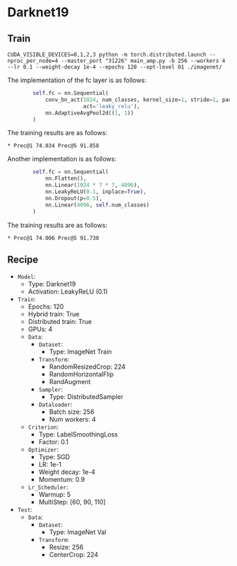 
# Darknet19

## Train

```shell
CUDA_VISIBLE_DEVICES=0,1,2,3 python -m torch.distributed.launch --nproc_per_node=4 --master_port "31226" main_amp.py -b 256 --workers 4 --lr 0.1 --weight-decay 1e-4 --epochs 120 --opt-level O1 ./imagenet/
```

The implementation of the fc layer is as follows:

```python
        self.fc = nn.Sequential(
            conv_bn_act(1024, num_classes, kernel_size=1, stride=1, padding=0, bias=False, is_bn=True,
                        act='leaky_relu'),
            nn.AdaptiveAvgPool2d((1, 1))
        )
```

The training results are as follows:

```text
* Prec@1 74.034 Prec@5 91.858
```

Another implementation is as follows:

```python
        self.fc = nn.Sequential(
            nn.Flatten(),
            nn.Linear(1024 * 7 * 7, 4096),
            nn.LeakyReLU(0.1, inplace=True),
            nn.Dropout(p=0.5),
            nn.Linear(4096, self.num_classes)
        )
```

The training results are as follows:

```text
* Prec@1 74.006 Prec@5 91.730
```

## Recipe

* `Model`: 
  * Type: Darknet19
  * Activation: LeakyReLU (0.1)
* `Train`:
  * Epochs: 120
  * Hybrid train: True
  * Distributed train: True
  * GPUs: 4
  * `Data`:
    * `Dataset`: 
      * Type: ImageNet Train
    * `Transform`:
      * RandomResizedCrop: 224
      * RandomHorizontalFlip
      * RandAugment
    * `Sampler`:
      * Type: DistributedSampler
    * `Dataloader`:
      * Batch size: 256
      * Num workers: 4
  * `Criterion`: 
    * Type: LabelSmoothingLoss
    * Factor: 0.1
  * `Optimizer`: 
    * Type: SGD
    * LR: 1e-1
    * Weight decay: 1e-4
    * Momentum: 0.9
  * `Lr_Scheduler`:
    * Warmup: 5
    * MultiStep: [60, 90, 110]
* `Test`:
  * `Data`:
    * `Dataset`:
      * Type: ImageNet Val
    * `Transform`:
      * Resize: 256
      * CenterCrop: 224